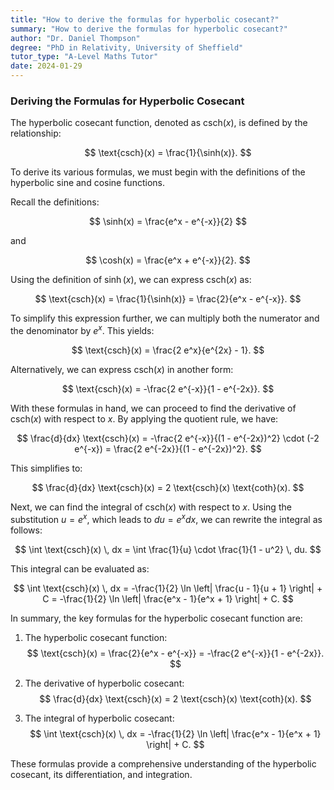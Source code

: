 ```yaml
---
title: "How to derive the formulas for hyperbolic cosecant?"
summary: "How to derive the formulas for hyperbolic cosecant?"
author: "Dr. Daniel Thompson"
degree: "PhD in Relativity, University of Sheffield"
tutor_type: "A-Level Maths Tutor"
date: 2024-01-29
---
```


### Deriving the Formulas for Hyperbolic Cosecant

The hyperbolic cosecant function, denoted as $\text{csch}(x)$, is defined by the relationship:

$$
\text{csch}(x) = \frac{1}{\sinh(x)}.
$$

To derive its various formulas, we must begin with the definitions of the hyperbolic sine and cosine functions. 

Recall the definitions:

$$
\sinh(x) = \frac{e^x - e^{-x}}{2}
$$ 

and 

$$
\cosh(x) = \frac{e^x + e^{-x}}{2}.
$$ 

Using the definition of $\sinh(x)$, we can express $\text{csch}(x)$ as:

$$
\text{csch}(x) = \frac{1}{\sinh(x)} = \frac{2}{e^x - e^{-x}}.
$$

To simplify this expression further, we can multiply both the numerator and the denominator by $e^x$. This yields:

$$
\text{csch}(x) = \frac{2 e^x}{e^{2x} - 1}.
$$

Alternatively, we can express $\text{csch}(x)$ in another form:

$$
\text{csch}(x) = -\frac{2 e^{-x}}{1 - e^{-2x}}.
$$

With these formulas in hand, we can proceed to find the derivative of $\text{csch}(x)$ with respect to $x$. By applying the quotient rule, we have:

$$
\frac{d}{dx} \text{csch}(x) = -\frac{2 e^{-x}}{(1 - e^{-2x})^2} \cdot (-2 e^{-x}) = \frac{2 e^{-2x}}{(1 - e^{-2x})^2}.
$$

This simplifies to:

$$
\frac{d}{dx} \text{csch}(x) = 2 \text{csch}(x) \text{coth}(x).
$$

Next, we can find the integral of $\text{csch}(x)$ with respect to $x$. Using the substitution $u = e^x$, which leads to $du = e^x dx$, we can rewrite the integral as follows:

$$
\int \text{csch}(x) \, dx = \int \frac{1}{u} \cdot \frac{1}{1 - u^2} \, du.
$$

This integral can be evaluated as:

$$
\int \text{csch}(x) \, dx = -\frac{1}{2} \ln \left| \frac{u - 1}{u + 1} \right| + C = -\frac{1}{2} \ln \left| \frac{e^x - 1}{e^x + 1} \right| + C.
$$

In summary, the key formulas for the hyperbolic cosecant function are:

1. The hyperbolic cosecant function:
   $$
   \text{csch}(x) = \frac{2}{e^x - e^{-x}} = -\frac{2 e^{-x}}{1 - e^{-2x}}.
   $$

2. The derivative of hyperbolic cosecant:
   $$
   \frac{d}{dx} \text{csch}(x) = 2 \text{csch}(x) \text{coth}(x).
   $$

3. The integral of hyperbolic cosecant:
   $$
   \int \text{csch}(x) \, dx = -\frac{1}{2} \ln \left| \frac{e^x - 1}{e^x + 1} \right| + C.
   $$

These formulas provide a comprehensive understanding of the hyperbolic cosecant, its differentiation, and integration.
    